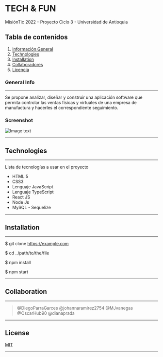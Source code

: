 # TECH & FUN

 MisiónTic 2022 - Proyecto Ciclo 3 - Universidad de Antioquia

## Tabla de contenidos
1. [Información General](#general-info)
2. [Technologies](#technologies)
3. [Installation](#installation)
4. [Collaboradores](#collaboration)
5. [Licencia](#license)

### General Info
***
Se propone analizar, diseñar y construir una aplicación software que permita
controlar las ventas físicas y virtuales de una empresa de manufactura y hacerles
el correspondiente seguimiento. 

### Screenshot
![Image text](https://i.ibb.co/N9pp4FM/tech-fun.jpg)

***
## Technologies
***
Lista de tecnologías a usar en el proyecto

* HTML 5
* CSS3
* Lenguaje JavaScript
* Lenguaje TypeScript
* React JS
* Node Js
* MySQL - Sequelize


*** 
## Installation
***

$ git clone https://example.com

$ cd ../path/to/the/file

$ npm install

$ npm start

***
## Collaboration
***

> @DiegoParraGarces
> @johannaramirez2754
> @MJvanegas
> @OscarHub90
> @dianaprada

***
## License
[MIT](https://choosealicense.com/licenses/mit/)
***
